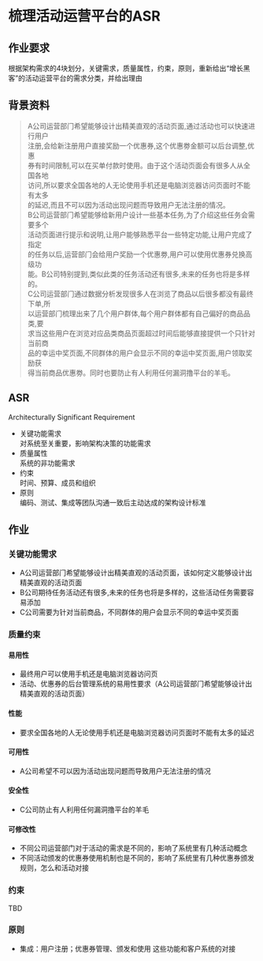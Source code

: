 # 梳理活动运营平台的ASR
## 作业要求
根据架构需求的4块划分，关键需求，质量属性，约束，原则，重新给出“增长黑客”的活动运营平台的需求分类，并给出理由

## 背景资料
> A公司运营部⻔希望能够设计出精美直观的活动⻚面,通过活动也可以快速进行用户    
> 注册,会给新注册用户直接奖励一个优惠券,这个优惠劵金额可以后台调整,优惠    
> 券有时间限制,可以在买单付款时使用。由于这个活动⻚面会有很多人从全国各地    
> 访问,所以要求全国各地的人无论使用手机还是电脑浏览器访问⻚面时不能有太多    
> 的延迟,而且不可以因为活动出现问题而导致用户无法注册的情况。    
> B公司运营部⻔希望能够给新用户设计一些基本任务,为了介绍这些任务会需要多个    
> 活动⻚面进行提示和说明,让用户能够熟悉平台一些特定功能,让用户完成了指定  
> 的任务以后,运营部⻔会给用户奖励一个优惠劵,用户可以使用优惠券兑换高级功  
> 能。B公司特别提到,类似此类的任务活动还有很多,未来的任务也将是多样的。  
> C公司运营部⻔通过数据分析发现很多人在浏览了商品以后很多都没有最终下单,所  
> 以运营部⻔梳理出来了几个用户群体,每个用户群体都有自己偏好的商品品类,要  
> 求当这些用户在浏览对应品类商品⻚面超过时间后能够直接提供一个只针对当前商  
> 品的幸运中奖⻚面,不同群体的用户会显示不同的幸运中奖⻚面,用户领取奖励获  
> 得当前商品优惠劵。同时也要防止有人利用任何漏洞撸平台的羊毛。  

## ASR
Architecturally Significant Requirement
* 关键功能需求  
  对系统至关重要，影响架构决策的功能需求
* 质量属性  
系统的非功能需求
* 约束  
时间、预算、成员和组织
* 原则  
编码、测试、集成等团队沟通一致后主动达成的架构设计标准


## 作业
### 关键功能需求
* A公司运营部⻔希望能够设计出精美直观的活动⻚面，该如何定义能够设计出精美直观的活动⻚面
* B公司期待任务活动还有很多,未来的任务也将是多样的，这些活动任务需要容易添加
* C公司需要为针对当前商品，不同群体的用户会显示不同的幸运中奖⻚面
### 质量约束
#### 易用性
* 最终用户可以使用手机还是电脑浏览器访问⻚
* 活动、优惠券的后台管理系统的易用性要求（A公司运营部⻔希望能够设计出精美直观的活动⻚面）
#### 性能
*  要求全国各地的人无论使用手机还是电脑浏览器访问⻚面时不能有太多的延迟
#### 可用性
* A公司希望不可以因为活动出现问题而导致用户无法注册的情况
#### 安全性
* C公司防止有人利用任何漏洞撸平台的羊毛
#### 可修改性
* 不同公司运营部门对于活动的需求是不同的，影响了系统里有几种活动概念
* 不同活动颁发的优惠券使用机制也是不同的，影响了系统里有几种优惠券颁发规则，怎么和活动对接
### 约束
TBD
### 原则
* 集成：用户注册；优惠券管理、颁发和使用 这些功能和客户系统的对接